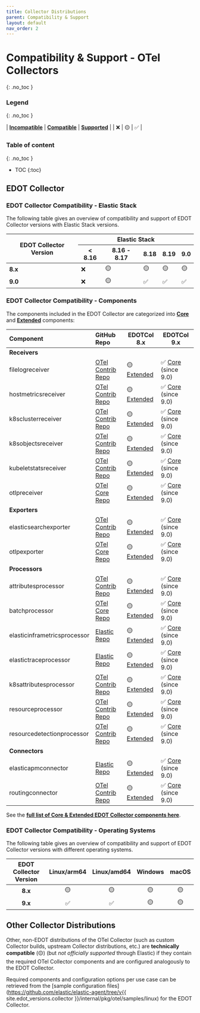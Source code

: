 ```yaml
---
title: Collector Distributions
parent: Compatibility & Support
layout: default
nav_order: 2
---
```

# Compatibility & Support - OTel Collectors
{: .no_toc }

### Legend
{: .no_toc }

| **[Incompatible]** | **[Compatible]** | **[Supported]** |
| ❌ | 🟡 | ✅ |

### Table of content
{: .no_toc }

- TOC
{:toc}

## EDOT Collector 

### EDOT Collector Compatibility - Elastic Stack

The following table gives an overview of compatibility and support of EDOT Collector versions with Elastic Stack versions.

<table class="compatibility">
    <thead>
        <tr>
            <th rowspan=2><b>EDOT Collector Version</b></th>
            <th colspan=5>Elastic Stack</th>
        </tr>
        <tr>
            <th>< 8.16</th>
            <th>8.16 - 8.17</th>
            <th>8.18</th>
            <th>8.19</th>
            <th>9.0</th>
        </tr>
    </thead>
    <tbody>
        <tr>
            <td><b>8.x</b></td>
            <td>❌</td>
            <td>🟡</td>
            <td>🟡</td>
            <td>🟡</td>
            <td>🟡</td>
        </tr>
        <tr>
            <td><b>9.0</b></td>
            <td>❌</td>
            <td>🟡</td>
            <td>✅</td>
            <td>✅</td>
            <td>✅</td>
        </tr>
    </tbody>
</table>

### EDOT Collector Compatibility - Components

The components included in the EDOT Collector are categorized into **[Core]** and **[Extended]** components:

| **Component**                | **GitHub Repo**        | **EDOTCol 8.x** | **EDOTCol 9.x**         |
|:-----------------------------|:------------------------|-----------------|--------------------------|
|**Receivers**                 |                        |                 |                          |
| filelogreceiver              | [OTel Contrib Repo]    | 🟡 [Extended]        | ✅ [Core] (since 9.0)      |
| hostmetricsreceiver          | [OTel Contrib Repo]    | 🟡 [Extended]        | ✅ [Core] (since 9.0)      |
| k8sclusterreceiver           | [OTel Contrib Repo]    | 🟡 [Extended]        | ✅ [Core] (since 9.0)      |
| k8sobjectsreceiver           | [OTel Contrib Repo]    | 🟡 [Extended]        | ✅ [Core] (since 9.0)      |
| kubeletstatsreceiver         | [OTel Contrib Repo]    | 🟡 [Extended]        | ✅ [Core] (since 9.0)      |
| otlpreceiver                 | [OTel Core Repo]       | 🟡 [Extended]        | ✅ [Core] (since 9.0)      |
| **Exporters**                |                        |                 |                          |
| elasticsearchexporter        | [OTel Contrib Repo]    | 🟡 [Extended]        | ✅ [Core] (since 9.0)      |
| otlpexporter                 | [OTel Core Repo]       | 🟡 [Extended]        | ✅ [Core] (since 9.0)      |
| **Processors**               |                        |                 |                          |
| attributesprocessor          | [OTel Contrib Repo]    | 🟡 [Extended]        | ✅ [Core] (since 9.0)      |
| batchprocessor               | [OTel Core Repo]       | 🟡 [Extended]        | ✅ [Core] (since 9.0)      |
| elasticinframetricsprocessor | [Elastic Repo]         | 🟡 [Extended]        | ✅ [Core] (since 9.0)      |
| elastictraceprocessor        | [Elastic Repo]         | 🟡 [Extended]        | ✅ [Core] (since 9.0)      |
| k8sattributesprocessor       | [OTel Contrib Repo]    | 🟡 [Extended]        | ✅ [Core] (since 9.0)      |
| resourceprocessor            | [OTel Contrib Repo]    | 🟡 [Extended]        | ✅ [Core] (since 9.0)      |
| resourcedetectionprocessor   | [OTel Contrib Repo]    | 🟡 [Extended]        | ✅ [Core] (since 9.0)      |
| **Connectors**               |                        |                 |                          |
| elasticapmconnector          | [Elastic Repo]         | 🟡 [Extended]        | ✅ [Core] (since 9.0)      |
| routingconnector             | [OTel Contrib Repo]    | 🟡 [Extended]        | ✅ [Core] (since 9.0)      |

See the **[full list of Core & Extended EDOT Collector components here](../edot-collector/components)**.

### EDOT Collector Compatibility - Operating Systems

The following table gives an overview of compatibility and support of EDOT Collector versions with different operating systems.

| **EDOT Collector Version** | Linux/arm64  | Linux/amd64    | Windows    | macOS     |
|:--------------------------:|:------------:|:--------------:|:----------:|:---------:|
| **8.x**                    | 🟡            | 🟡              | 🟡          | 🟡         |
| **9.x**                    | ✅           | ✅              | 🟡          | 🟡         |

## Other Collector Distributions

Other, non-EDOT distributions of the OTel Collector (such as custom Collector builds, upstream Collector distributions, etc.) are **technically compatible** (🟡) (but *not officially supported* through Elastic) if they contain the required OTel Collector components and are configured analogously to the EDOT Collector.

Required components and configuration options per use case can be retrieved from the [sample configuration files](https://github.com/elastic/elastic-agent/tree/v{{ site.edot_versions.collector }}/internal/pkg/otel/samples/linux) for the EDOT Collector.

[Incompatible]: ./nomenclature
[Compatible]: ./nomenclature
[Supported]: ./nomenclature
[Extended]: ./nomenclature#extended-components
[Core]: ./nomenclature#core-components
[OTel Core Repo]: https://github.com/open-telemetry/opentelemetry-collector 
[OTel Contrib Repo]: https://github.com/open-telemetry/opentelemetry-collector-contrib
[Elastic Repo]: https://github.com/elastic/opentelemetry-collector-components